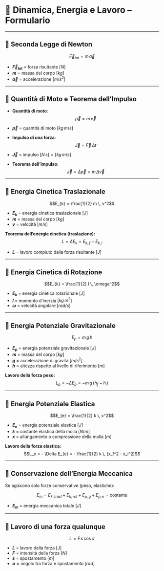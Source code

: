 # 📘 Dinamica, Energia e Lavoro – Formulario

---

## 🔹 Seconda Legge di Newton

$$\vec{F}_{tot} = m \, \vec{a}$$

- **$\vec{F}_{tot}$** = forza risultante $[N]$  
- **$m$** = massa del corpo $[kg]$  
- **$\vec{a}$** = accelerazione $[m/s^2]$  

---

## 🔹 Quantità di Moto e Teorema dell’Impulso

- **Quantità di moto**:  
$$\vec{p} = m \, \vec{v}$$

- **$\vec{p}$** = quantità di moto $[kg \, m/s]$  

- **Impulso di una forza**:  
$$\vec{J} = \vec{F} \, \Delta t$$

- **$\vec{J}$** = impulso $[N \, s] = [kg \, m/s]$  

- **Teorema dell’impulso**:  
$$\vec{J} = \Delta \vec{p} = m \, \Delta \vec{v}$$  

---

## 🔹 Energia Cinetica Traslazionale

$$E_{k} = \frac{1}{2} m \, v^2$$

- **$E_{k}$** = energia cinetica traslazionale $[J]$  
- **$m$** = massa del corpo $[kg]$  
- **$v$** = velocità $[m/s]$  

**Teorema dell’energia cinetica (traslazione):**  
$$L = \Delta E_{k} = E_{k,f} - E_{k,i}$$

- **$L$** = lavoro compiuto dalla forza risultante $[J]$  

---

## 🔹 Energia Cinetica di Rotazione

$$E_{k} = \frac{1}{2} I \, \omega^2$$

- **$E_{k}$** = energia cinetica rotazionale $[J]$  
- **$I$** = momento d’inerzia $[kg \, m^2]$  
- **$\omega$** = velocità angolare $[rad/s]$  

---

## 🔹 Energia Potenziale Gravitazionale

$$E_{p} = m \, g \, h$$

- **$E_{p}$** = energia potenziale gravitazionale $[J]$  
- **$m$** = massa del corpo $[kg]$  
- **$g$** = accelerazione di gravità $[m/s^2]$  
- **$h$** = altezza rispetto al livello di riferimento $[m]$  

**Lavoro della forza peso:**  
$$L_p = - \Delta E_{p} = - m \, g \, (h_f - h_i)$$  

---

## 🔹 Energia Potenziale Elastica

$$E_{e} = \frac{1}{2} k \, x^2$$

- **$E_{e}$** = energia potenziale elastica $[J]$  
- **$k$** = costante elastica della molla $[N/m]$  
- **$x$** = allungamento o compressione della molla $[m]$  

**Lavoro della forza elastica:**  
$$L_e = - \Delta E_{e} = - \frac{1}{2} k \, (x_f^2 - x_i^2)$$  

---

## 🔹 Conservazione dell’Energia Meccanica

Se agiscono solo forze conservative (peso, elastiche):  

$$E_m = E_{k,trasl} + E_{k,rot} + E_{p,g} + E_{p,e} = \text{costante}$$

- **$E_m$** = energia meccanica totale $[J]$  

---

## 🔹 Lavoro di una forza qualunque

$$L = F \, s \, \cos \alpha$$

- **$L$** = lavoro della forza $[J]$  
- **$F$** = intensità della forza $[N]$  
- **$s$** = spostamento $[m]$  
- **$\alpha$** = angolo tra forza e spostamento $[rad]$  
